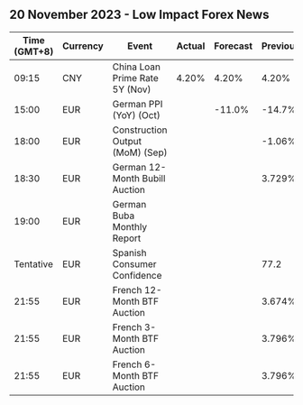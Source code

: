 ## 20 November 2023 - Low Impact Forex News

| Time (GMT+8) | Currency | Event | Actual | Forecast | Previous |
|------|----------|-------|--------|----------|----------|
| 09:15 | CNY | China Loan Prime Rate 5Y (Nov) | 4.20% | 4.20% | 4.20% |
| 15:00 | EUR | German PPI (YoY) (Oct) |  | -11.0% | -14.7% |
| 18:00 | EUR | Construction Output (MoM) (Sep) |  |  | -1.06% |
| 18:30 | EUR | German 12-Month Bubill Auction |  |  | 3.729% |
| 19:00 | EUR | German Buba Monthly Report |  |  |  |
| Tentative | EUR | Spanish Consumer Confidence |  |  | 77.2 |
| 21:55 | EUR | French 12-Month BTF Auction |  |  | 3.674% |
| 21:55 | EUR | French 3-Month BTF Auction |  |  | 3.796% |
| 21:55 | EUR | French 6-Month BTF Auction |  |  | 3.796% |
